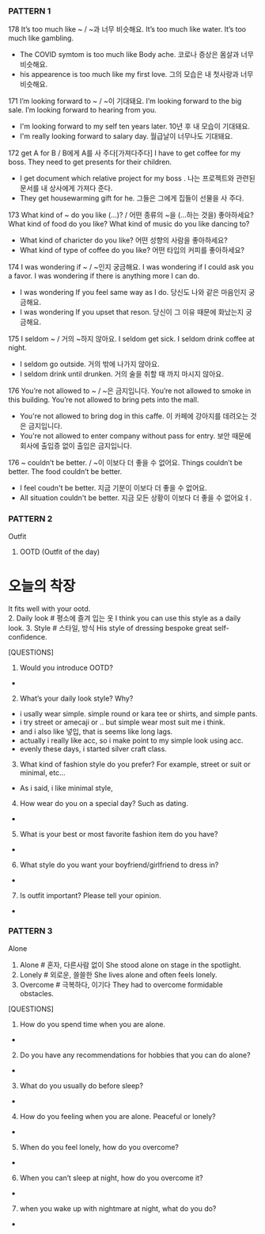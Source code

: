 
### PATTERN 1

178  It’s too much like ~ / ~과 너무 비슷해요.
It’s too much like water.
It’s too much like gambling.
- The COVID symtom is too much like Body ache. 코로나 증상은 몸살과 너무 비슷해요.
- his appearence is too much like my first love. 그의 모습은 내 첫사랑과 너무 비슷해요. 

171  I’m looking forward to ~ / ~이 기대돼요.
I’m looking forward to the big sale.
I’m looking forward to hearing from you.
- I'm looking forward to my self ten years later. 10년 후 내 모습이 기대돼요.
- I'm really looking forward to salary day. 월급날이 너무나도 기대돼요.

172  get A for B / B에게 A를 사 주다[가져다주다]
I have to get coffee for my boss.
They need to get presents for their children.
- I get document which relative project for my boss . 나는 프로젝트와 관련된 문서를 내 상사에게 가져다 준다.
- They get housewarming gift for he. 그들은 그에게 집들이 선물을 사 주다.

173  What kind of ~ do you like (...)? / 어떤 종류의 ~을 (…하는 것을) 좋아하세요? 
What kind of food do you like?
What kind of music do you like dancing to?
- What kind of charicter do you like? 어떤 성향의 사람을 좋아하세요?
- What kind of type of coffee do you like? 어떤 타입의 커피를 좋아하세요?

174  I was wondering if ~ / ~인지 궁금해요.
I was wondering if I could ask you a favor.
I was wondering if there is anything more I can do.
- I was wondering If you feel same way as I do. 당신도 나와 같은 마음인지 궁금해요.
- I was wondering If you upset that reson. 당신이 그 이유 때문에 화났는지 궁금해요.

175  I seldom ~ / 거의 ~하지 않아요. 
I seldom get sick.
I seldom drink coffee at night.
- I seldom go outside. 거의 밖에 나가지 않아요.
- I seldom drink until drunken. 거의 술을 취할 때 까지 마시지 않아요.

176  You’re not allowed to ~ / ~은 금지입니다.
You’re not allowed to smoke in this building. 
You’re not allowed to bring pets into the mall.
- You're not allowed to bring dog in this caffe. 이 카페에 강아지를 데려오는 것은 금지입니다.
- You're not allowed to enter company without pass for entry. 보안 때문에 회사에 출입증 없이 출입은 금지입니다.

176 ~ couldn’t be better. / ~이 이보다 더 좋을 수 없어요. 
Things couldn’t be better.
The food couldn’t be better.
- I feel coudn't be better. 지금 기분이 이보다 더 좋을 수 없어요.
- All situation couldn't be better. 지금 모든 상황이 이보다 더 좋을 수 없어요ㅕ.

### PATTERN 2
Outfit
1. OOTD (Outfit of the day)
# 오늘의 착장
It fits well with your ootd.	
2. Daily look # 평소에 즐겨 입는 옷
I think you can use this style as a daily look.
3. Style # 스타일, 방식
His style of dressing bespoke great self-confidence.	

[QUESTIONS]
1. Would you introduce OOTD?
- 

2. What’s your daily look style? Why?
- i usally wear simple. simple round or kara tee or shirts, and simple pants.
- i try street or amecaji or .. but simple wear most suit me i think.
- and i also like 넣입, that is seems like long lags.
- actually i really like acc, so i make point to my simple look using acc.
- evenly these days, i started silver craft class.

3. What kind of fashion style do you prefer? For example, street or suit or minimal, etc…
- As i said, i like minimal style, 

4. How wear do you on a special day? Such as dating.
- 

5. What is your best or most favorite fashion item do you have?
- 

6. What style do you want your boyfriend/girlfriend to dress in?
- 

7. Is outfit important? Please tell your opinion.
- 

### PATTERN 3
Alone
1. Alone # 혼자, 다른사람 없이
She stood alone on stage in the spotlight.	
2. Lonely # 외로운, 쓸쓸한
She lives alone and often feels lonely.
3. Overcome # 극복하다, 이기다
They had to overcome formidable obstacles.	

[QUESTIONS]
1. How do you spend time when you are alone.
- 
2. Do you have any recommendations for hobbies that you can do alone?
- 
3. What do you usually do before sleep?
- 
4. How do you feeling when you are alone. Peaceful or lonely?
- 
5. When do you feel lonely, how do you overcome?
- 
6. When you can’t sleep at night, how do you overcome it?
- 
7. when you wake up with nightmare at night, what do you do?
- 
